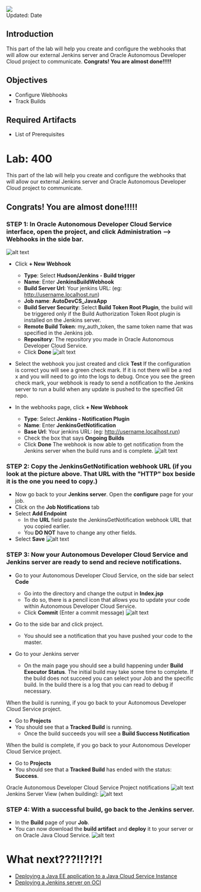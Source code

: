 ![](images/400/Picture-lab.png)  
Updated: Date

## Introduction

This part of the lab will help you create and configure the webhooks that will allow our external Jenkins server and Oracle Autonomous Developer Cloud project to communicate. __Congrats! You are almost done!!!!!__

## Objectives

- Configure Webhooks
- Track Builds

## Required Artifacts

- List of Prerequisites

# Lab: 400
This part of the lab will help you create and configure the webhooks that will allow our external Jenkins server and Oracle Autonomous Developer Cloud project to communicate. 
## __Congrats! You are almost done!!!!!__
### **STEP 1**: In Oracle Autonomous Developer Cloud Service interface, open the project, and click __Administration --> Webhooks__ in the side bar.
![alt text](https://github.com/blakeramos/JavaWebApp/blob/master/a1screeenshots/Screen%20Shot%202018-10-31%20at%2010.31.26%20AM.png)

  * Click __+ New Webhook__
    * __Type__: Select __Hudson/Jenkins - Build trigger__
    * __Name__: Enter __JenkinsBuildWebhook__ 
    * __Build Server Url__: Your jenkins URL: (eg: http://username.localhost.run)
    * __Job name__: __AutoDevCS_JavaApp__
    * __Build Server Security__: Select __Build Token Root Plugin__, the build will be triggered only if the Build Authorization Token Root plugin is installed on the Jenkins server. 
    * __Remote Build Token__: my_auth_token, the same token name that was specified in the Jenkins job.
    * __Repository__: The repository you made in Oracle Autonomous Developer Cloud Service. 
    * Click __Done__
    ![alt text](https://github.com/blakeramos/JavaWebApp/blob/master/a1screeenshots/Screen%20Shot%202018-10-31%20at%2010.42.08%20AM.png)
    
  * Select the webhook you just created and click __Test__
  If the configuration is correct you will see a green check mark. If it is not there will be a red x and you will need to go into the logs to debug. Once you see the green check mark, your webhook is ready to send a notification to the Jenkins server to run a build when any update is pushed to the specified Git repo.
  
  * In the webhooks page, click __+ New Webhook__
    * __Type__: Select __Jenkins - Notification Plugin__
    * __Name__: Enter __JenkinsGetNotification__ 
    * __Base Url__: Your jenkins URL: (eg: http://username.localhost.run)
    * Check the box that says __Ongoing Builds__ 
    * Click __Done__
    The webhook is now able to get notification from the Jenkins server when the build runs and is complete.
    ![alt text](https://github.com/blakeramos/JavaWebApp/blob/master/a1screeenshots/Screen%20Shot%202018-10-31%20at%2010.42.16%20AM.png)

### **STEP 2**: Copy the __JenkinsGetNotification__ webhook __URL__ (if you look at the picture above. That URL with the "HTTP" box beside it is the one you need to copy.)
  * Now go back to your __Jenkins server__. Open the __configure__ page for your job.
  * Click on the __Job Notifications__ tab
  * Select __Add Endpoint__
    * In the __URL__ field paste the JenkinsGetNotification webhook URL that you copied earlier. 
    * You __DO NOT__ have to change any other fields.
  * Select __Save__
  ![alt text](https://github.com/blakeramos/JavaWebApp/blob/master/a1screeenshots/Screen%20Shot%202018-10-31%20at%2010.42.31%20AM.png)
  
### **STEP 3**: Now your Autonomous Developer Cloud Service and Jenkins server are ready to send and recieve notifications. 
* Go to your Autonomous Developer Cloud Service, on the side bar select __Code__
  * Go into the directory and change the output in __Index.jsp__
  * To do so, there is a pencil icon that allows you to update your code within Autonomous Developer Cloud Service. 
  * Click __Commit__ (Enter a commit message)
  ![alt text](https://github.com/blakeramos/JavaWebApp/blob/master/a1screeenshots/Screen%20Shot%202018-10-31%20at%2010.48.52%20AM.png)
  
* Go to the side bar and click project.
  * You should see a notification that you have pushed your code to the master.

* Go to your Jenkins server
  * On the main page you should see a build happening under __Build Executor Status__. The initial build may take some time to complete. If the build does not succeed you can select your Job and the specific build. In the build there is a log that you can read to debug if necessary. 

When the build is running, if you go back to your Autonomous Developer Cloud Service project.
* Go to __Projects__
* You should see that a __Tracked Build__ is running. 
  * Once the build succeeds you will see a __Build Success Notification__
  
When the build is complete, if you go back to your Autonomous Developer Cloud Service project.
* Go to __Projects__
* You should see that a __Tracked Build__ has ended with the status: __Success__. 

Oracle Autonomous Developer Cloud Service Project notifications
![alt text](https://github.com/blakeramos/JavaWebApp/blob/master/a1screeenshots/Screen%20Shot%202018-10-31%20at%2010.54.31%20AM.png)
Jenkins Server View (when building):
![alt text](https://github.com/blakeramos/JavaWebApp/blob/master/a1screeenshots/Screen%20Shot%202018-10-31%20at%2010.53.55%20AM.png)

### **STEP 4**: With a successful build, go back to the Jenkins server.
* In the __Build__ page of your __Job__.
* You can now download the __build artifact__ and __deploy__ it to your server or on Oracle Java Cloud Service.
![alt text](https://github.com/blakeramos/JavaWebApp/blob/master/a1screeenshots/Screen%20Shot%202018-10-31%20at%2010.54.10%20AM.png)
# What next???!!?!?!
* [Deploying a Java EE application to a Java Cloud Service Instance](https://www.oracle.com/webfolder/technetwork/tutorials/obe/cloud/javaservice/JCS/eclipse_jcs/eclipse_jcs.html)
* [Deploying a Jenkins server on OCI](https://blogs.oracle.com/cloud-infrastructure/deploy-jenkins-on-oracle-cloud-infrastructure) 

